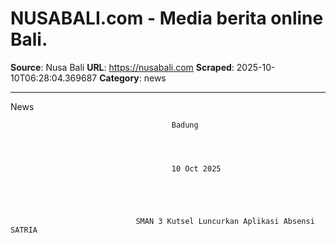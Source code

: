 # NUSABALI.com - Media berita online Bali.

**Source**: Nusa Bali
**URL**: https://nusabali.com
**Scraped**: 2025-10-10T06:28:04.369687
**Category**: news

---

News

                                
                                
                                    
                                                                                    
                                                                            
                                
                            
                            
                            

                                
                                                                        
                                        
                                        Badung
                                    
                                      
                                                                        
                                        
                                        10 Oct 2025
                                        
                                    
                                    
                                

                                SMAN 3 Kutsel Luncurkan Aplikasi Absensi SATRIA
